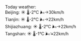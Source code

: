 Today weather:  
Beijing: ☀️ 🌡️-2°C 🌬️→30km/h  
Tianjin: ☀️ 🌡️-2°C 🌬️→22km/h  
Shijiazhuang: ☀️ 🌡️-2°C 🌬️→22km/h  
Tangshan: ☀️ 🌡️-1°C 🌬️↘22km/h  
